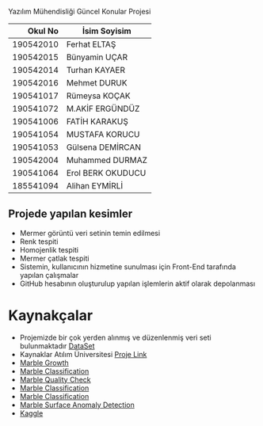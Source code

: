 Yazılım Mühendisliği Güncel Konular Projesi

| Okul No| İsim Soyisim |
|---------:|---------------|
|190542010|    Ferhat ELTAŞ
|190542015|    Bünyamin UÇAR
|190542014|    Turhan KAYAER
|190542016|    Mehmet DURUK
|190541017|    Rümeysa KOÇAK
|190541072|    M.AKİF ERGÜNDÜZ
|190541006|    FATİH KARAKUŞ
|190541054|    MUSTAFA KORUCU
|190541053|    Gülsena DEMİRCAN
|190542004|    Muhammed DURMAZ
|190541064|    Erol BERK OKUDUCU
|185541094|    Alihan EYMİRLİ


## Projede yapılan kesimler
   - Mermer görüntü veri setinin temin edilmesi 
   - Renk tespiti 
   - Homojenlik tespiti
   - Mermer çatlak tespiti 
   - Sistemin, kullanıcının hizmetine sunulması için Front-End tarafında yapılan çalışmalar
   - GitHub hesabının oluşturulup yapılan işlemlerin aktif olarak depolanması
 
# Kaynakçalar
- Projemizde bir çok yerden alınmış ve düzenlenmiş veri seti bulunmaktadır [DataSet](https://github.com/DURUK-Mehmet/Artificial_Intelligence_Project/tree/master/Mermer-Analizleri)
- Kaynaklar Atılım Üniversitesi [Proje Link](https://github.com/usmertihsan/Marble-Classification-Using-Deep-Learning-)
- [Marble Growth](https://github.com/mgurdal/marble-growth)
- [Marble Classification](https://github.com/erhanturan1991/MarbleClassification)
- [Marble Quality Check](https://github.com/VidyaMS/marble_quality_check)
- [Marble Classification](https://github.com/Msefasenbani/Marble-Classification-with-Deep-Learning)
- [Marble Classification](https://github.com/mehmetsametdurgun/Marble-Classification)
- [Marble Surface Anomaly Detection](https://github.com/AlbertoPazzaia/Marble-Surface-Anomaly-Detection)
- [Kaggle](https://www.kaggle.com/)



